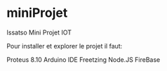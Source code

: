 # miniProjet
Issatso Mini Projet IOT

Pour installer et explorer le projet il faut:

Proteus 8.10
Arduino IDE
Freetzing
Node.JS
FireBase
